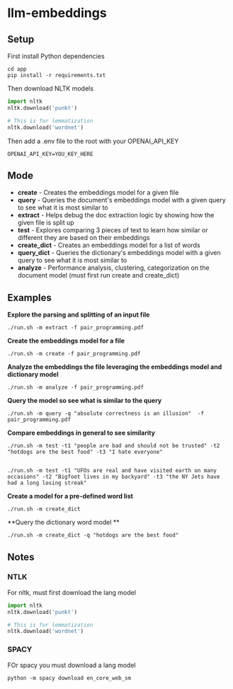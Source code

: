 # llm-embeddings



## Setup


First install Python dependencies
```
cd app
pip install -r requirements.txt
```

Then download NLTK models 

```python
import nltk
nltk.download('punkt')

# This is for lemmatization
nltk.download('wordnet')
```

Then add a .env file to the root with your OPENAI_API_KEY
```
OPENAI_API_KEY=YOU_KEY_HERE
```


## Mode

- **create** - Creates the embeddings model for a given file
- **query** - Queries the document's embeddings model with a given query to see what it is most similar to
- **extract** - Helps debug the doc extraction logic by showing how the given file is split up
- **test** - Explores comparing 3 pieces of text to learn how similar or different they are based on their embeddings
- **create_dict** - Creates an embeddings model for a list of words
- **query_dict** - Queries the dictionary's embeddings model with a given query to see what it is most similar to
- **analyze** - Performance analysis, clustering, categorization on the document model (must first run create and create_dict)


## Examples

**Explore the parsing and splitting of an input file**
```
./run.sh -m extract -f pair_programming.pdf           
```


**Create the embeddings model for a file**
```
./run.sh -m create -f pair_programming.pdf           
```

**Analyze the embeddings the file leveraging the embeddings model and dictionary model**
```
./run.sh -m analyze -f pair_programming.pdf               
```


**Query the model so see what is similar to the query**
```
./run.sh -m query -q "absolute correctness is an illusion"  -f pair_programming.pdf     
```

**Compare embeddings in general to see similarity**
```
./run.sh -m test -t1 "people are bad and should not be trusted" -t2 "hotdogs are the best food" -t3 "I hate everyone" 


./run.sh -m test -t1 "UFOs are real and have visited earth on many occasions" -t2 "Bigfoot lives in my backyard" -t3 "the NY Jets have had a long losing streak" 

```

**Create a model for a pre-defined word list**
```
./run.sh -m create_dict
```

**Query the dictionary word model **
```
./run.sh -m create_dict -q "hotdogs are the best food"
```

## Notes

### NTLK
For nltk, must first download the lang model
```python
import nltk
nltk.download('punkt')

# This is for lemmatization
nltk.download('wordnet')
```


### SPACY
FOr spacy you must download a lang model
```
python -m spacy download en_core_web_sm
```
